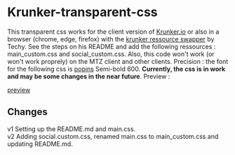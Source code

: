 # Krunker-transparent-css
This transparent css works for the client version of [Krunker.io](https://krunker.io/) or also in a browser (chrome, edge, firefox) with the [krunker ressource swapper](https://github.com/Tehchy/Krunker-Resource-Swapper) by Techy. See the steps on his README and add the following ressources : main_custom.css and social_custom.css. Also, this code won't work (or won't work proprely) on the MTZ client and other clients. Precision : the font for the following css is [popins](https://fonts.google.com/specimen/Poppins?query=poppins) Semi-bold 600. **Currently, the css is in work and may be some changes in the near future**. Preview :

[preview](https://www.dropbox.com/s/metm8voi4bd8i1a/github%20preview.png?dl=0)

## Changes
v1 Setting up the README.md and main.css.\
v2 Adding social.custom.css, renamed main.css to main_custom.css and updating README.md.
